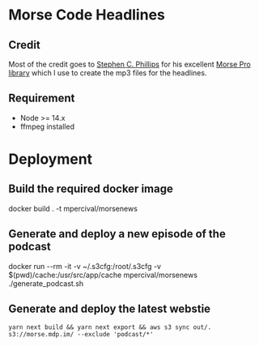 # Morse Code Headlines

## Credit

Most of the credit goes to [Stephen C. Phillips](https://scphillips.com/) for his excellent [Morse Pro library](https://github.com/scp93ch/morse-pro) which I use to create the mp3 files for the headlines.

## Requirement

- Node >= 14.x
- ffmpeg installed

# Deployment

## Build the required docker image
docker build . -t mpercival/morsenews

## Generate and deploy a new episode of the podcast

docker run --rm -it -v ~/.s3cfg:/root/.s3cfg -v $(pwd)/cache:/usr/src/app/cache  mpercival/morsenews ./generate_podcast.sh

## Generate and deploy the latest webstie

`yarn next build && yarn next export && aws s3 sync out/. s3://morse.mdp.im/ --exclude 'podcast/*'`
